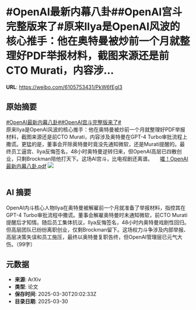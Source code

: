 # #OpenAI最新内幕八卦##OpenAI宫斗完整版来了#原来Ilya是OpenAI风波的核心推手：他在奥特曼被炒前一个月就整理好PDF举报材料，截图来源还是前CTO Murati，内容涉...

**URL**: https://weibo.com/6105753431/PkW6fEgI3

## 原始摘要

<a href="https://m.weibo.cn/search?containerid=231522type%3D1%26t%3D10%26q%3D%23OpenAI%E6%9C%80%E6%96%B0%E5%86%85%E5%B9%95%E5%85%AB%E5%8D%A6%23&amp;extparam=%23OpenAI%E6%9C%80%E6%96%B0%E5%86%85%E5%B9%95%E5%85%AB%E5%8D%A6%23" data-hide=""><span class="surl-text">#OpenAI最新内幕八卦#</span></a><a href="https://m.weibo.cn/search?containerid=231522type%3D1%26t%3D10%26q%3D%23OpenAI%E5%AE%AB%E6%96%97%E5%AE%8C%E6%95%B4%E7%89%88%E6%9D%A5%E4%BA%86%23&amp;extparam=%23OpenAI%E5%AE%AB%E6%96%97%E5%AE%8C%E6%95%B4%E7%89%88%E6%9D%A5%E4%BA%86%23" data-hide=""><span class="surl-text">#OpenAI宫斗完整版来了#</span></a><br>原来Ilya是OpenAI风波的核心推手：他在奥特曼被炒前一个月就整理好PDF举报材料，截图来源还是前CTO Murati，内容涉及奥特曼在GPT-4 Turbo审批流程上撒谎。更猛的是，董事会开除奥特曼时竟没先通知微软，还是Murati提醒的。最终员工逼宫、Ilya反悔签名，48小时奥特曼逆转归来，但OpenAI高层已四散创业，只剩Brockman陪他打天下。这场AI宫斗，比电视剧还离谱。 <a href="https://weibo.com/ttarticle/p/show?id=2309405149899002871815" data-hide=""><span class="url-icon"><img style="width: 1rem;height: 1rem" src="https://h5.sinaimg.cn/upload/2015/09/25/3/timeline_card_small_article_default.png" referrerpolicy="no-referrer"></span><span class="surl-text">嚯！OpenAI最新内幕八卦.pdf</span></a> <img style="" src="https://tvax2.sinaimg.cn/large/006Fd7o3ly1hzyyrnqotoj30mk0cognq.jpg" referrerpolicy="no-referrer"><br><br>

## AI 摘要

OpenAI内斗核心人物Ilya在奥特曼被解雇前一个月就准备了举报材料，指控其在GPT-4 Turbo审批流程中撒谎。董事会解雇奥特曼时未通知微软，前CTO Murati提醒后才知情。随后员工集体抗议，Ilya反悔签名，48小时内奥特曼戏剧性回归。但高层团队已纷纷离职创业，仅剩Brockman留下。这场权力斗争涉及内部举报、高层决策失误和员工施压，最终以奥特曼复职告终，但OpenAI管理层已元气大伤。（99字）

## 元数据

- **来源**: ArXiv
- **类型**: 论文
- **保存时间**: 2025-03-30T20:02:33Z
- **目录日期**: 2025-03-30
